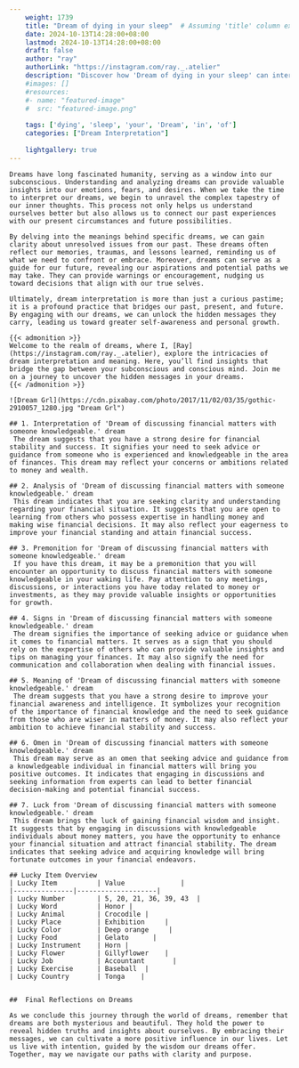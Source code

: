 ```yaml
---
    weight: 1739
    title: "Dream of dying in your sleep"  # Assuming 'title' column exists
    date: 2024-10-13T14:28:00+08:00
    lastmod: 2024-10-13T14:28:00+08:00
    draft: false
    author: "ray"
    authorLink: "https://instagram.com/ray._.atelier"
    description: "Discover how 'Dream of dying in your sleep' can interpret your future and uncover its significant meanings in your life."
    #images: []
    #resources:
    #- name: "featured-image"
    #  src: "featured-image.png"
    
    tags: ['dying', 'sleep', 'your', 'Dream', 'in', 'of']
    categories: ["Dream Interpretation"]
    
    lightgallery: true
---
```

    
    Dreams have long fascinated humanity, serving as a window into our subconscious. Understanding and analyzing dreams can provide valuable insights into our emotions, fears, and desires. When we take the time to interpret our dreams, we begin to unravel the complex tapestry of our inner thoughts. This process not only helps us understand ourselves better but also allows us to connect our past experiences with our present circumstances and future possibilities.
    
    By delving into the meanings behind specific dreams, we can gain clarity about unresolved issues from our past. These dreams often reflect our memories, traumas, and lessons learned, reminding us of what we need to confront or embrace. Moreover, dreams can serve as a guide for our future, revealing our aspirations and potential paths we may take. They can provide warnings or encouragement, nudging us toward decisions that align with our true selves.
    
    Ultimately, dream interpretation is more than just a curious pastime; it is a profound practice that bridges our past, present, and future. By engaging with our dreams, we can unlock the hidden messages they carry, leading us toward greater self-awareness and personal growth.
    
    {{< admonition >}}
    Welcome to the realm of dreams, where I, [Ray](https://instagram.com/ray._.atelier), explore the intricacies of dream interpretation and meaning. Here, you’ll find insights that bridge the gap between your subconscious and conscious mind. Join me on a journey to uncover the hidden messages in your dreams.
    {{< /admonition >}}
    
    ![Dream Grl](https://cdn.pixabay.com/photo/2017/11/02/03/35/gothic-2910057_1280.jpg "Dream Grl")
    
    ## 1. Interpretation of 'Dream of discussing financial matters with someone knowledgeable.' dream
     The dream suggests that you have a strong desire for financial stability and success. It signifies your need to seek advice or guidance from someone who is experienced and knowledgeable in the area of finances. This dream may reflect your concerns or ambitions related to money and wealth.
    
    ## 2. Analysis of 'Dream of discussing financial matters with someone knowledgeable.' dream
     This dream indicates that you are seeking clarity and understanding regarding your financial situation. It suggests that you are open to learning from others who possess expertise in handling money and making wise financial decisions. It may also reflect your eagerness to improve your financial standing and attain financial success.
    
    ## 3. Premonition for 'Dream of discussing financial matters with someone knowledgeable.' dream
     If you have this dream, it may be a premonition that you will encounter an opportunity to discuss financial matters with someone knowledgeable in your waking life. Pay attention to any meetings, discussions, or interactions you have today related to money or investments, as they may provide valuable insights or opportunities for growth.
    
    ## 4. Signs in 'Dream of discussing financial matters with someone knowledgeable.' dream
     The dream signifies the importance of seeking advice or guidance when it comes to financial matters. It serves as a sign that you should rely on the expertise of others who can provide valuable insights and tips on managing your finances. It may also signify the need for communication and collaboration when dealing with financial issues.
    
    ## 5. Meaning of 'Dream of discussing financial matters with someone knowledgeable.' dream
     The dream suggests that you have a strong desire to improve your financial awareness and intelligence. It symbolizes your recognition of the importance of financial knowledge and the need to seek guidance from those who are wiser in matters of money. It may also reflect your ambition to achieve financial stability and success.
    
    ## 6. Omen in 'Dream of discussing financial matters with someone knowledgeable.' dream
     This dream may serve as an omen that seeking advice and guidance from a knowledgeable individual in financial matters will bring you positive outcomes. It indicates that engaging in discussions and seeking information from experts can lead to better financial decision-making and potential financial success.
    
    ## 7. Luck from 'Dream of discussing financial matters with someone knowledgeable.' dream
     This dream brings the luck of gaining financial wisdom and insight. It suggests that by engaging in discussions with knowledgeable individuals about money matters, you have the opportunity to enhance your financial situation and attract financial stability. The dream indicates that seeking advice and acquiring knowledge will bring fortunate outcomes in your financial endeavors.
    
    ## Lucky Item Overview
    | Lucky Item          | Value              |
    |---------------|--------------------|
    | Lucky Number        | 5, 20, 21, 36, 39, 43  |
    | Lucky Word          | Honor |
    | Lucky Animal        | Crocodile |
    | Lucky Place         | Exhibition     |
    | Lucky Color         | Deep orange     |
    | Lucky Food          | Gelato      |
    | Lucky Instrument    | Horn |
    | Lucky Flower        | Gillyflower    |
    | Lucky Job           | Accountant       |
    | Lucky Exercise      | Baseball  |
    | Lucky Country       | Tonga    |
    
    
    ##  Final Reflections on Dreams
    
    As we conclude this journey through the world of dreams, remember that dreams are both mysterious and beautiful. They hold the power to reveal hidden truths and insights about ourselves. By embracing their messages, we can cultivate a more positive influence in our lives. Let us live with intention, guided by the wisdom our dreams offer. Together, may we navigate our paths with clarity and purpose.
    